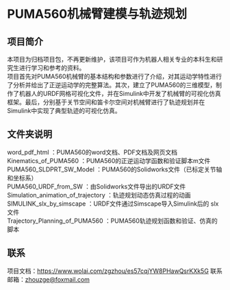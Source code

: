 # PUMA560机械臂建模与轨迹规划 
## 项目简介
本项目为归档项目包，不再更新维护，该项目可作为机器人相关专业的本科生和研究生进行学习和参考的资料。  
项目首先对PUMA560机械臂的基本结构和参数进行了介绍，对其运动学特性进行了分析并给出了正逆运动学的完整算法。其次，建立了PUMA560的三维模型，制作了机器人的URDF网格可视化文件，并在Simulink中开发了机械臂的可视化仿真框架。最后，分别基于关节空间和笛卡尔空间对机械臂进行了轨迹规划并在Simulink中实现了典型轨迹的可视化仿真。
## 文件夹说明
word_pdf_html                                  ：PUMA560的word文档、PDF文档及网页文档  
Kinematics_of_PUMA560		            	：PUMA560的正逆运动学函数和验证脚本m文件  
PUMA560_SLDPRT_SW_Model		      ：PUMA560的Solidworks文件（已标定关节轴和坐标系）  
PUMA560_URDF_from_SW	         	    ：由Solidworks文件导出的URDF文件  
Simulation_animation_of_trajectory	：轨迹规划动态仿真过程的动画  
SIMULINK_slx_by_simscape		          ：URDF文件通过Simscape导入Simulink后的 slx 文件  
Trajectory_Planning_of_PUMA560	  ：PUMA560轨迹规划函数和验证、仿真的脚本  
## 联系
项目文档：https://www.wolai.com/zgzhou/es57cqjYW8PHawQsrKXk5G
联系邮箱：zhouzge@foxmail.com
